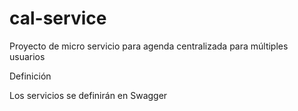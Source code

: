 # cal-service



Proyecto de micro servicio para agenda centralizada para múltiples usuarios 

Definición

Los servicios se definirán en Swagger

